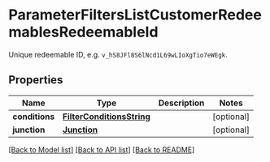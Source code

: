 # ParameterFiltersListCustomerRedeemablesRedeemableId

Unique redeemable ID, e.g. `v_hS8JFl8S6lNcd1L69wLIoXgTio7eWEgk`.

## Properties
Name | Type | Description | Notes
------------ | ------------- | ------------- | -------------
**conditions** | [**FilterConditionsString**](FilterConditionsString.md) |  | [optional] 
**junction** | [**Junction**](Junction.md) |  | [optional] 

[[Back to Model list]](../README.md#documentation-for-models) [[Back to API list]](../README.md#documentation-for-api-endpoints) [[Back to README]](../README.md)


